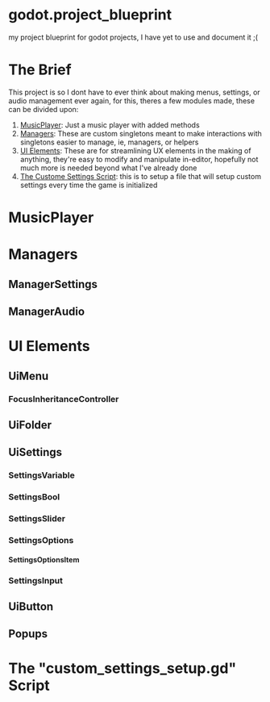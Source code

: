 # godot.project_blueprint
 my project blueprint for godot projects, I have yet to use and document it ;(

# The Brief
 This project is so I dont have to ever think about making menus, settings, or audio management ever again, for this, theres a few modules made, these can be divided upon:
 1. [MusicPlayer](https://github.com/kaneraZh/godot.project_blueprint?tab=readme-ov-file#musicplayer): Just a music player with added methods
 2. [Managers](https://github.com/kaneraZh/godot.project_blueprint?tab=readme-ov-file#managers): These are custom singletons meant to make interactions with singletons easier to manage, ie, managers, or helpers
 3. [UI Elements](https://github.com/kaneraZh/godot.project_blueprint?tab=readme-ov-file#ui-elements): These are for streamlining UX elements in the making of anything, they're easy to modify and manipulate in-editor, hopefully not much more is needed beyond what I've already done
 4. [The Custome Settings Script](https://github.com/kaneraZh/godot.project_blueprint?tab=readme-ov-file#the-custom_settings_setupgd-script): this is to setup a file that will setup custom settings every time the game is initialized

# MusicPlayer

# Managers
## ManagerSettings
## ManagerAudio

# UI Elements
## UiMenu
### FocusInheritanceController
## UiFolder
## UiSettings
### SettingsVariable
### SettingsBool
### SettingsSlider
### SettingsOptions
#### SettingsOptionsItem
### SettingsInput
## UiButton
## Popups

# The "custom_settings_setup.gd" Script
